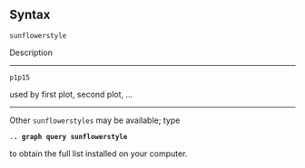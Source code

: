 ## Syntax

`sunflowerstyle`

Description

------------------------------------------------------------------------

`p1p15`

used by first plot, second plot, ...

------------------------------------------------------------------------

Other `sunflowerstyles` may be available; type

`.`**`. graph query sunflowerstyle`**

to obtain the full list installed on your computer.
